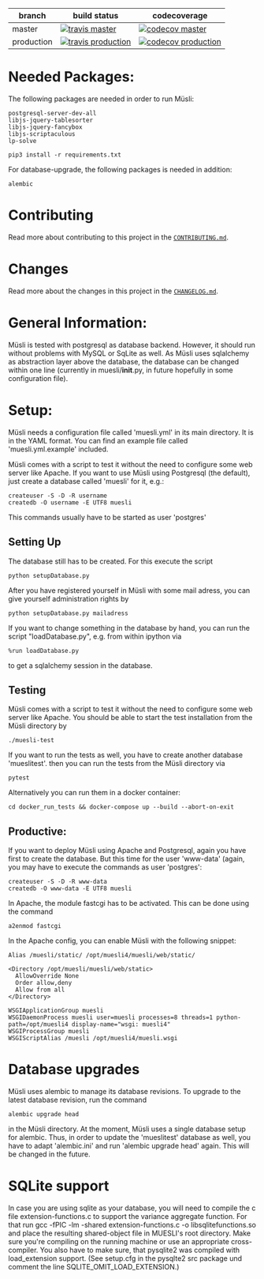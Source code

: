 branch     | build status                                                                                                                 | codecoverage                                                                                                                                                |
-----------|------------------------------------------------------------------------------------------------------------------------------|-------------------------------------------------------------------------------------------------------------------------------------------------------------|
master     | [![travis master](https://travis-ci.com/muesli-hd/muesli.svg?branch=master)](https://travis-ci.com/muesli-hd/muesli)         | [![codecov master](https://codecov.io/gh/muesli-hd/muesli/branch/master/graph/badge.svg)](https://codecov.io/gh/muesli-hd/muesli/branch/master)             |
production | [![travis production](https://travis-ci.com/muesli-hd/muesli.svg?branch=production)](https://travis-ci.com/muesli-hd/muesli) | [![codecov production](https://codecov.io/gh/muesli-hd/muesli/branch/production/graph/badge.svg)](https://codecov.io/gh/muesli-hd/muesli/branch/production) |

Needed Packages:
================

The following packages are needed in order to run Müsli:

    postgresql-server-dev-all
    libjs-jquery-tablesorter
    libjs-jquery-fancybox
    libjs-scriptaculous
    lp-solve

    pip3 install -r requirements.txt

For database-upgrade, the following packages is needed in addition:

    alembic

Contributing
============
Read more about contributing to this project in the [`CONTRIBUTING.md`](./CONTRIBUTING.md).

Changes
=======
Read more about the changes in this project in the [`CHANGELOG.md`](./CHANGELOG.md).

General Information:
====================

Müsli is tested with postgresql as database backend. However, it should run without problems
with MySQL or SqLite as well. As Müsli uses sqlalchemy as abstraction layer above the database,
the database can be changed within one line (currently in muesli/__init__.py, in future
hopefully in some configuration file).

Setup:
======

Müsli needs a configuration file called 'muesli.yml' in its main directory. It
is in the YAML format. You can find an example file called 'muesli.yml.example'
included.

Müsli comes with a script to test it without the need to configure some
web server like Apache. If you want to use Müsli using Postgresql (the default),
just create a database called 'muesli' for it, e.g.:

    createuser -S -D -R username
    createdb -O username -E UTF8 muesli

This commands usually have to be started as user 'postgres'

Setting Up
----------

The database still has to be created. For this execute the script

    python setupDatabase.py

After you have registered yourself in Müsli with some mail adress, you
can give yourself administration rights by

    python setupDatabase.py mailadress

If you want to change something in the database by hand, you can
run the script "loadDatabase.py", e.g. from within ipython via

    %run loadDatabase.py

to get a sqlalchemy session in the database.

Testing
-------

Müsli comes with a script to test it without the need to configure some
web server like Apache.
You should be able to start the test installation from the Müsli directory by

    ./muesli-test

If you want to run the tests as well, you have to create another database 'mueslitest'.
then you can run the tests from the Müsli directory via

    pytest

Alternatively you can run them in a docker container:

    cd docker_run_tests && docker-compose up --build --abort-on-exit


Productive:
-----------

If you want to deploy Müsli using Apache and Postgresql, again you have first to
create the database. But this time for the user 'www-data' (again, you may have
to execute the commands as user 'postgres':

    createuser -S -D -R www-data
    createdb -O www-data -E UTF8 muesli

In Apache, the module fastcgi has to be activated. This can be done using
the command

    a2enmod fastcgi

In the Apache config, you can enable Müsli with the following snippet:

    Alias /muesli/static/ /opt/muesli4/muesli/web/static/

    <Directory /opt/muesli/muesli/web/static>
      AllowOverride None
      Order allow,deny
      Allow from all
    </Directory>

    WSGIApplicationGroup muesli
    WSGIDaemonProcess muesli user=muesli processes=8 threads=1 python-path=/opt/muesli4 display-name="wsgi: muesli4"
    WSGIProcessGroup muesli
    WSGIScriptAlias /muesli /opt/muesli4/muesli.wsgi

Database upgrades
=================

Müsli uses alembic to manage its database revisions. To upgrade to the latest database revision, run the command

    alembic upgrade head

in the Müsli directory. At the moment, Müsli uses a single database setup for alembic. Thus, in order to update
the 'mueslitest' database as well, you have to adapt 'alembic.ini' and run 'alembic upgrade head' again. This
will be changed in the future.


SQLite support
==============
In case you are using sqlite as your database, you will need to compile the c file
extension-functions.c to support the variance aggregate function. For that run
    gcc -fPIC -lm -shared extension-functions.c -o libsqlitefunctions.so
and place the resulting shared-object file in MUESLI's root directory. Make sure
you're compiling on the running machine or use an appropriate cross-compiler.
You also have to make sure, that pysqlite2 was compiled with load_extension support.
(See setup.cfg in the pysqlte2 src package und comment the line
SQLITE_OMIT_LOAD_EXTENSION.)

